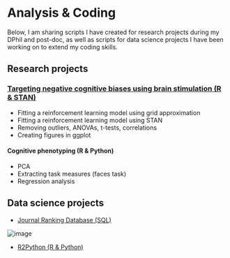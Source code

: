 # Analysis & Coding

Below, I am sharing scripts I have created for research projects during my DPhil and post-doc, as well as scripts for data science projects I have been working on to extend my coding skills.

## Research projects

### <a href="https://github.com/verenasarrazin/Analysis-and-coding/tree/main/Targeting%20negative%20cognitive%20biases%20using%20brain%20stimulation%20(R%20%26%20STAN)" title="Targeting negative cognitive biases using brain stimulation (R & STAN)">Targeting negative cognitive biases using brain stimulation (R & STAN)</a>

- Fitting a reinforcement learning model using grid approximation
- Fitting a reinforcement learning model using STAN
- Removing outliers, ANOVAs, t-tests, correlations
- Creating figures in ggplot

#### Cognitive phenotyping (R & Python)
- PCA
- Extracting task measures (faces task)
- Regression analysis


## Data science projects

- <a href="https://verenasarrazin.github.io/Analysis-and-coding/Project_journal_ranking.html" title="Journal Ranking Database (SQL)">Journal Ranking Database (SQL)</a>

![image](https://github.com/verenasarrazin/Analysis-and-coding/assets/73107031/22bf045f-2676-4039-a1bc-4abd646d8ebf)

- <a href="https://verenasarrazin.github.io/Analysis-and-coding/R2Python.html" title="R2Python (R & Python)">R2Python (R & Python)</a>
